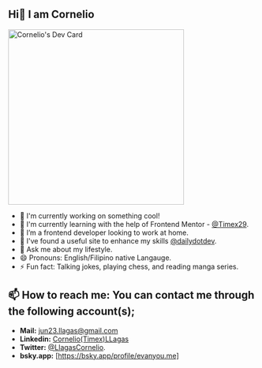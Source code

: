 ## Hi👋 I am Cornelio


<a href="https://app.daily.dev/timex30"><img src="https://api.daily.dev/devcards/v2/3xDAstONwIZcq77UsiHxP.png?type=default&r=vmp" width="356" alt="Cornelio's Dev Card"/></a>
<!--- **Timex29/Timex29** is a ✨ _special_ ✨ repository because its `README.md` (this file) appears on your GitHub profile. -->

- 🔭 I'm currently working on something cool!
- 🌱 I'm currently learning with the help of Frontend Mentor - [@Timex29](https://www.frontendmentor.io/profile/Timex29).
- 👯 I’m a frontend developer looking to work at home.
- 🤔 I've found a useful site to enhance my skills [@dailydotdev](https://dly.to/lJ3cuzdHPKZ).
- 💬 Ask me about my lifestyle.
- 😄 Pronouns: English/Filipino native Langauge.
- ⚡ Fun fact: Talking jokes, playing chess, and reading manga series.
## 📫 How to reach me: You can contact me through the following account(s);
- **Mail:** [jun23.llagas@gmail.com](https://mail.google.com/)
- **Linkedin:** [Cornelio(Timex)LLagas](https://www.linkedin.com/in/cornelio-llagas-42529b186/)
- **Twitter:**  [@LlagasCornelio](https://x.com/LlagasCornelio).
- **bsky.app:** [https://bsky.app/profile/evanyou.me]


